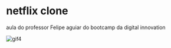  # netflix clone  
aula do professor Felipe aguiar do bootcamp da digital innovation




![gif4](https://user-images.githubusercontent.com/86753688/153788298-f6337e53-65de-4726-8724-348d2b9a2c28.gif)
